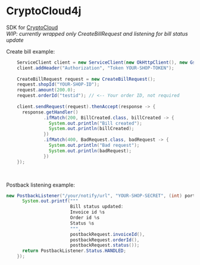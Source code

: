 # CryptoCloud4j
SDK for [CryptoCloud](https://cryptocloud.plus/) <br>
_WIP: currently wrapped only CreateBillRequest and listening for bill status update_
<br>

Create bill example:
```java
    ServiceClient client = new ServiceClient(new OkHttpClient(), new Gson(), "https://api.cryptocloud.plus/");
    client.addHeader("Authorization", "Token YOUR-SHOP-TOKEN");
    
    CreateBillRequest request = new CreateBillRequest();
    request.shopId("YOUR-SHOP-ID");
    request.amount(200.0);
    request.orderId("testid"); // <-- Your order ID, not required
    
    client.sendRequest(request).thenAccept(response -> {
      response.getHandler()
              .ifMatch(200, BillCreated.class, billCreated -> {
                System.out.println("Bill created");
                System.out.println(billCreated);
              })
              .ifMatch(400, BadRequest.class, badRequest -> {
                System.out.println("Bad request");
                System.out.println(badRequest);
              })
    });
```
<br>

Postback listening example:
```java
new PostbackListener("/your/notify/url", "YOUR-SHOP-SECRET", (int) port, (postbackRequest, token) -> {
      System.out.printf("""
                        Bill status updated:
                        Invoice id %s
                        Order id %s
                        Status %s
                        """,
                        postbackRequest.invoiceId(),
                        postbackRequest.orderId(),
                        postbackRequest.status());
      return PostbackListener.Status.HANDLED;
    });
```
